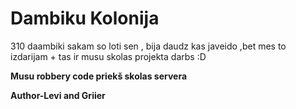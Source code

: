 # Dambiku Kolonija
310 daambiki
sakam so loti sen , bija daudz kas javeido ,bet mes to izdarijam + tas ir musu skolas projekta darbs :D


<b> Musu robbery code priekš skolas servera <b>







   Author-Levi and Griier
